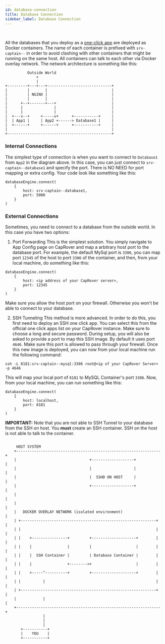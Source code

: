 ```yaml
---
id: database-connection
title: Database Connection
sidebar_label: Database Connection
---
```


<br/>

All the databases that you deploy as a [one-click app](one-click-apps) are deployed as Docker containers. The name of each container is prefixed with `srv-captain--` in order to avoid clashing with other containers that might be running on the same host. All containers can talk to each other via Docker overlay network. The network architecture is something like this:


```
          Outside World
              +
              |
+---------+---+---+-----------------------------+
|         |       |                             |
|         | NGINX |                             |
|         |       |                             |
|      +--+-------+---+                         |
|      |              |                         |
|      |              |                         |
|  +---v--+     +-----v+      +-----------+     |
|  | App1 |     | App2 +------> Database1 |     |
|  +------+     +------+      +-----------+     |
|                                               |
+-----------------------------------------------+
```


### Internal Connections

The simplest type of connection is when you want to connect to `Database1` from `App2` in the diagram above. In this case, you can just connect to `srv-captain--database1` and specify the port. There is NO NEED for port mapping or extra config. Your code look like something like this:

```
databaseEngine.connect(
    {
        host: srv-captain--database1,
        port: 5000
    }
)
```


### External Connections

Sometimes, you need to connect to a database from the outside world. In this case you have two options:

1) Port Forwarding
This is the simplest solution. You simply navigate to App Config page on CapRover and map a arbitrary host port to the database port. For example, the default MySql port is `3306`, you can map port `12345` of the host to port `3306` of the container, and then, from your local machine, do something like this:

```
databaseEngine.connect(
    {
        host: <ip address of your CapRover server>,
        port: 12345
    }
)
```

Make sure you allow the host port on your firewall. Otherwise you won't be able to connect to your database.


2) SSH Tunneling
This method is more advanced. In order to do this, you first need to deploy an SSH one click app. You can select this from the official one click apps list on your CapRover instance. Make sure to choose a long and secure password. During setup, you will also be asked to provide a port to map this SSH image. By default it uses port `4646`. Make sure this port is allowed to pass through your firewall. Once this new image is deployed, you can now from your local machine run the following command:
```
ssh -L 8181:srv-captain--mysql:3306 root@<ip of your CapRover Server> -p 4646
```

This will map your local port of `8181` to MySQL Container's port `3306`. Now, from your local machine, you can run something like this:
```
databaseEngine.connect(
    {
        host: localhost,
        port: 8181
    }
)
```
**IMPORTANT:** Note that you are not able to SSH Tunnel to your database from the SSH on host. You **must** create an SSH container. SSH on the host is not able to talk to the container.

```

     HOST SYSTEM
    +-----------------------------------------------------------------+
    |                                 +-------------------+           |
    |                                 |                   |           |
    |                                 |  SSHD ON HOST     |           |
    |                                 +-------------------+           |
    |                                                                 |
    |                                                                 |
    |   DOCKER OVERLAY NETWORK (isolated environment)                 |
    | +-------------------------------------------------------------+ |
    | |                                                             | |
    | |    +----------------+         +--------------------+        | |
    | |    |                |         |                    |        | |
    | |    |  SSH Container |         | Database Container |        | |
    | |    |                +-------->+                    |        | |
    | |    +-----^----------+         +--------------------+        | |
    | |          |                                                  | |
    | +-------------------------------------------------------------+ |
    |            |                                                    |
    +-----------------------------------------------------------------+
                 |
                 |
                 |
       +-----------+
       |    YOU    |
       +-----------+
```